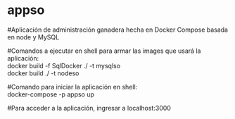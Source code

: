 # appso  
#Aplicación de administración ganadera hecha en Docker Compose basada en node y MySQL  
  
#Comandos a ejecutar en shell para armar las images que usará la aplicación:   
docker build -f SqlDocker ./ -t mysqlso   
docker build ./ -t nodeso   
  
#Comando para iniciar la aplicación en shell:   
docker-compose -p appso up   
  
#Para acceder a la aplicación, ingresar a localhost:3000   
